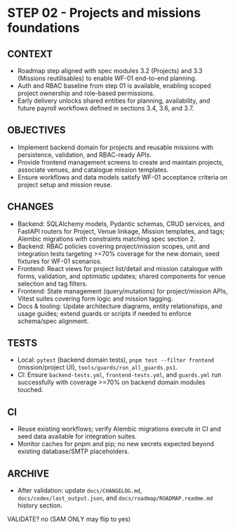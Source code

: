 # STEP 02 - Projects and missions foundations

## CONTEXT

* Roadmap step aligned with spec modules 3.2 (Projects) and 3.3 (Missions reutilisables) to enable WF-01 end-to-end planning.
* Auth and RBAC baseline from step 01 is available, enabling scoped project ownership and role-based permissions.
* Early delivery unlocks shared entities for planning, availability, and future payroll workflows defined in sections 3.4, 3.6, and 3.7.

## OBJECTIVES

* Implement backend domain for projects and reusable missions with persistence, validation, and RBAC-ready APIs.
* Provide frontend management screens to create and maintain projects, associate venues, and catalogue mission templates.
* Ensure workflows and data models satisfy WF-01 acceptance criteria on project setup and mission reuse.

## CHANGES

* Backend: SQLAlchemy models, Pydantic schemas, CRUD services, and FastAPI routers for Project, Venue linkage, Mission templates, and tags; Alembic migrations with constraints matching spec section 2.
* Backend: RBAC policies covering project/mission scopes, unit and integration tests targeting >=70% coverage for the new domain, seed fixtures for WF-01 scenarios.
* Frontend: React views for project list/detail and mission catalogue with forms, validation, and optimistic updates; shared components for venue selection and tag filters.
* Frontend: State management (query/mutations) for project/mission APIs, Vitest suites covering form logic and mission tagging.
* Docs & tooling: Update architecture diagrams, entity relationships, and usage guides; extend guards or scripts if needed to enforce schema/spec alignment.

## TESTS

* Local: `pytest` (backend domain tests), `pnpm test --filter frontend` (mission/project UI), `tools/guards/run_all_guards.ps1`.
* CI: Ensure `backend-tests.yml`, `frontend-tests.yml`, and `guards.yml` run successfully with coverage >=70% on backend domain modules touched.

## CI

* Reuse existing workflows; verify Alembic migrations execute in CI and seed data available for integration suites.
* Monitor caches for pnpm and pip; no new secrets expected beyond existing database/SMTP placeholders.

## ARCHIVE

* After validation: update `docs/CHANGELOG.md`, `docs/codex/last_output.json`, and `docs/roadmap/ROADMAP.readme.md` history section.

VALIDATE? no  (SAM ONLY may flip to yes)
